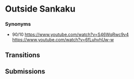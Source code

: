 # Outside Sankaku
### Synonyms
- 90/10
https://www.youtube.com/watch?v=S46WqRwc9v4
https://www.youtube.com/watch?v=6fLuhvhUw-w

## Transitions

## Submissions